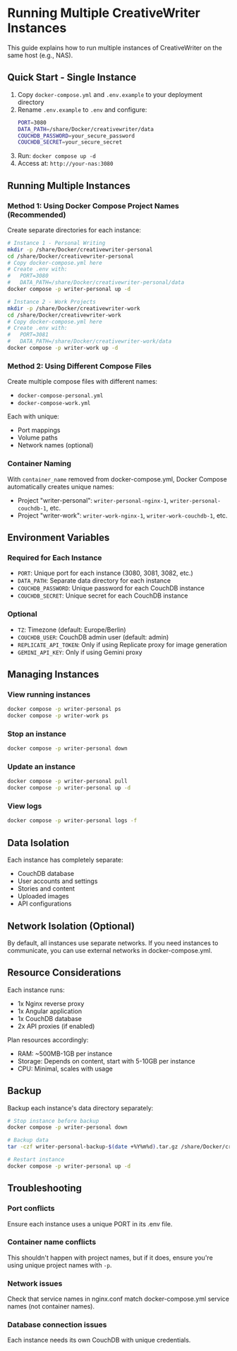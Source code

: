 # Running Multiple CreativeWriter Instances

This guide explains how to run multiple instances of CreativeWriter on the same host (e.g., NAS).

## Quick Start - Single Instance

1. Copy `docker-compose.yml` and `.env.example` to your deployment directory
2. Rename `.env.example` to `.env` and configure:
   ```bash
   PORT=3080
   DATA_PATH=/share/Docker/creativewriter/data
   COUCHDB_PASSWORD=your_secure_password
   COUCHDB_SECRET=your_secure_secret
   ```
3. Run: `docker compose up -d`
4. Access at: `http://your-nas:3080`

## Running Multiple Instances

### Method 1: Using Docker Compose Project Names (Recommended)

Create separate directories for each instance:

```bash
# Instance 1 - Personal Writing
mkdir -p /share/Docker/creativewriter-personal
cd /share/Docker/creativewriter-personal
# Copy docker-compose.yml here
# Create .env with:
#   PORT=3080
#   DATA_PATH=/share/Docker/creativewriter-personal/data
docker compose -p writer-personal up -d

# Instance 2 - Work Projects  
mkdir -p /share/Docker/creativewriter-work
cd /share/Docker/creativewriter-work
# Copy docker-compose.yml here
# Create .env with:
#   PORT=3081
#   DATA_PATH=/share/Docker/creativewriter-work/data
docker compose -p writer-work up -d
```

### Method 2: Using Different Compose Files

Create multiple compose files with different names:
- `docker-compose-personal.yml`
- `docker-compose-work.yml`

Each with unique:
- Port mappings
- Volume paths
- Network names (optional)

### Container Naming

With `container_name` removed from docker-compose.yml, Docker Compose automatically creates unique names:
- Project "writer-personal": `writer-personal-nginx-1`, `writer-personal-couchdb-1`, etc.
- Project "writer-work": `writer-work-nginx-1`, `writer-work-couchdb-1`, etc.

## Environment Variables

### Required for Each Instance
- `PORT`: Unique port for each instance (3080, 3081, 3082, etc.)
- `DATA_PATH`: Separate data directory for each instance
- `COUCHDB_PASSWORD`: Unique password for each CouchDB instance
- `COUCHDB_SECRET`: Unique secret for each CouchDB instance

### Optional
- `TZ`: Timezone (default: Europe/Berlin)
- `COUCHDB_USER`: CouchDB admin user (default: admin)
- `REPLICATE_API_TOKEN`: Only if using Replicate proxy for image generation
- `GEMINI_API_KEY`: Only if using Gemini proxy

## Managing Instances

### View running instances
```bash
docker compose -p writer-personal ps
docker compose -p writer-work ps
```

### Stop an instance
```bash
docker compose -p writer-personal down
```

### Update an instance
```bash
docker compose -p writer-personal pull
docker compose -p writer-personal up -d
```

### View logs
```bash
docker compose -p writer-personal logs -f
```

## Data Isolation

Each instance has completely separate:
- CouchDB database
- User accounts and settings  
- Stories and content
- Uploaded images
- API configurations

## Network Isolation (Optional)

By default, all instances use separate networks. If you need instances to communicate, you can use external networks in docker-compose.yml.

## Resource Considerations

Each instance runs:
- 1x Nginx reverse proxy
- 1x Angular application
- 1x CouchDB database
- 2x API proxies (if enabled)

Plan resources accordingly:
- RAM: ~500MB-1GB per instance
- Storage: Depends on content, start with 5-10GB per instance
- CPU: Minimal, scales with usage

## Backup

Backup each instance's data directory separately:
```bash
# Stop instance before backup
docker compose -p writer-personal down

# Backup data
tar -czf writer-personal-backup-$(date +%Y%m%d).tar.gz /share/Docker/creativewriter-personal/data

# Restart instance
docker compose -p writer-personal up -d
```

## Troubleshooting

### Port conflicts
Ensure each instance uses a unique PORT in its .env file.

### Container name conflicts
This shouldn't happen with project names, but if it does, ensure you're using unique project names with `-p`.

### Network issues
Check that service names in nginx.conf match docker-compose.yml service names (not container names).

### Database connection issues
Each instance needs its own CouchDB with unique credentials.